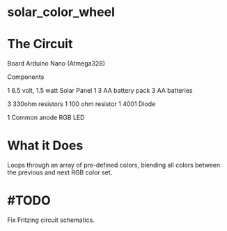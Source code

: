 # solar_color_wheel

The Circuit
======================================================================

Board
Arduino Nano (Atmega328)

Components

1 6.5 volt, 1.5 watt Solar Panel
1 3 AA battery pack
3 AA batteries

3 330ohm resistors
1 100 ohm resistor
1 4001 Diode

1 Common anode RGB LED

What it Does
======================================================================

Loops through an array of pre-defined colors, blending all colors 
between the previous and next RGB color set.

#TODO
======================================================================

Fix Fritzing circuit schematics.